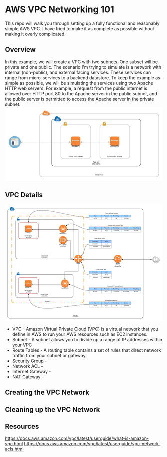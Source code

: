 # AWS VPC Networking 101
This repo will walk you through setting up a fully functional and reasonably simple AWS VPC. I have tried to make it as complete as possible without making it overly complicated.

## Overview
In this example, we will create a VPC with two subnets. One subset will be private and one public. The scenario I'm trying to simulate is a network with internal (non-public), and external facing services. These services can range from micro-services to a backend datastore. To keep the example as simple as possible, we will be simulating the services using two Apache HTTP web servers.  For example, a request from the public internet is allowed over HTTP port 80 to the Apache server in the public subnet, and the public server is permitted to access the Apache server in the private subnet. 
![aws overview](doc/aws_network_overview.jpeg)


## VPC Details
![aws details](doc/aws_vpc_simple_network.jpeg)

- VPC - Amazon Virtual Private Cloud (VPC) is a virtual network that you define in AWS to run your AWS resources such as EC2 instances.
- Subnet - A subnet allows you to divide up a range of IP addresses within your VPC
- Route Tables - A routing table contains a set of rules that direct network traffic from your subnet or gateway.
- Security Group -
- Network ACL -
- Internet Gateway -
- NAT Gateway -

## Creating the VPC Network


## Cleaning up the VPC Network

## Resources
https://docs.aws.amazon.com/vpc/latest/userguide/what-is-amazon-vpc.html
https://docs.aws.amazon.com/vpc/latest/userguide/vpc-network-acls.html
